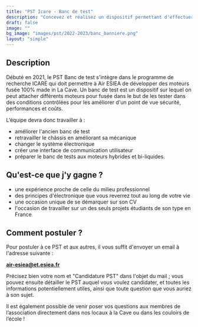 ```yaml
---
title: "PST Icare - Banc de test"
description: "Concevez et réalisez un dispositif permettant d'effectuer des mesures précises sur de véritables moteurs fusées développés par les étudiants."
draft: false
image: ""
bg_image: "images/pst/2022-2023/banc_banniere.png"
layout: "simple"
---
```


## Description
Débuté en 2021, le PST Banc de test s'intègre dans le programme de recherche
ICARE qui doit permettre à Air ESIEA de développer des moteurs fusée 100% made
in La Cave.
Un banc de test est un dispositif sur lequel on peut attacher différents
moteurs pour fusée dans le but de les tester dans des conditions contrôlées
pour les améliorer d'un point de vue sécurité, performances et coûts. 

L’équipe devra donc travailler à :
- améliorer l'ancien banc de test
- retravailler le châssis en améliorant sa mécanique 
- changer le système électronique
- créer une interface de communication utilisateur
- préparer le banc de tests aux moteurs hybrides et bi-liquides.

## Qu'est-ce que j'y gagne ?
- une expérience proche de celle du milieu professionnel
- des principes d'électronique que vous reverrez tout au long de votre vie
- une occasion unique de se démarquer sur son CV
- l'occasion de travailler sur un des seuls projets étudiants de son type en France

## Comment postuler ?
Pour postuler à ce PST et aux autres, il vous suffit d'envoyer un email à
l'adresse suivante : 

**air-esiea@et.esiea.fr**

Précisez bien votre nom et "Candidature PST" dans l'objet du mail ; vous pouvez
ensuite détailler le PST auquel vous voulez candidater, et toutes les
informations potentiellement utiles, ainsi que toute question que vous auriez à
son sujet.

Il est également possible de venir poser vos questions aux membres de
l’association directement dans nos locaux à la Cave ou dans les couloirs
de l’école !
